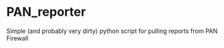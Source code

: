 # PAN_reporter
Simple (and probably very dirty) python script for pulling reports from PAN Firewall
